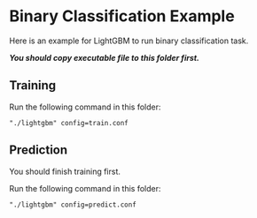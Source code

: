 Binary Classification Example
=============================

Here is an example for LightGBM to run binary classification task.

***You should copy executable file to this folder first.***

Training
--------

Run the following command in this folder:

```
"./lightgbm" config=train.conf
```

Prediction
----------

You should finish training first.

Run the following command in this folder:

```
"./lightgbm" config=predict.conf
```

